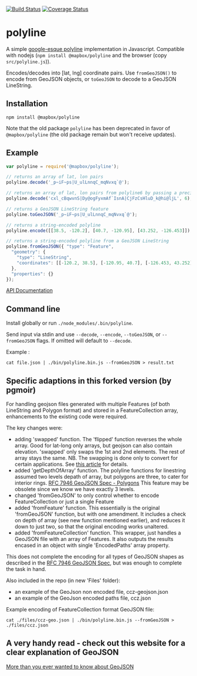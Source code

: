 [![Build Status](https://secure.travis-ci.org/mapbox/polyline.png?branch=master)](http://travis-ci.org/mapbox/polyline) [![Coverage Status](https://coveralls.io/repos/mapbox/polyline/badge.svg)](https://coveralls.io/r/mapbox/polyline)

# polyline

A simple [google-esque polyline](https://developers.google.com/maps/documentation/utilities/polylinealgorithm)
implementation in Javascript. Compatible with nodejs (`npm install @mapbox/polyline` and the browser (copy `src/polyline.js`)).

Encodes/decodes into [lat, lng] coordinate pairs. Use `fromGeoJSON()` to encode from GeoJSON objects, or `toGeoJSON` to
decode to a GeoJSON LineString.

## Installation

    npm install @mapbox/polyline
    
Note that the old package `polyline` has been deprecated in favor of `@mapbox/polyline` (the old package remain but won't receive updates).

## Example

```js
var polyline = require('@mapbox/polyline');

// returns an array of lat, lon pairs
polyline.decode('_p~iF~ps|U_ulLnnqC_mqNvxq`@');

// returns an array of lat, lon pairs from polyline6 by passing a precision parameter
polyline.decode('cxl_cBqwvnS|Dy@ogFyxmAf`IsnA|CjFzCsHluD_k@hi@ljL', 6);

// returns a GeoJSON LineString feature
polyline.toGeoJSON('_p~iF~ps|U_ulLnnqC_mqNvxq`@');

// returns a string-encoded polyline
polyline.encode([[38.5, -120.2], [40.7, -120.95], [43.252, -126.453]]);

// returns a string-encoded polyline from a GeoJSON LineString
polyline.fromGeoJSON({ "type": "Feature",
  "geometry": {
    "type": "LineString",
    "coordinates": [[-120.2, 38.5], [-120.95, 40.7], [-126.453, 43.252]]
  },
  "properties": {}
});

```

[API Documentation](https://github.com/mapbox/polyline/blob/master/API.md)

## Command line

Install globally or run `./node_modules/.bin/polyline`.

Send input via stdin and use `--decode`, `--encode`, `--toGeoJSON`, or `--fromGeoJSON` flags. If omitted will default to `--decode`.

Example :

```
cat file.json | ./bin/polyline.bin.js --fromGeoJSON > result.txt
```

## Specific adaptions in this forked version (by pgmoir)

For handling geojson files generated with multiple Features (of both LineString and Polygon format) and stored in a FeatureCollection array, enhancements to the existing code were required.

The key changes were:

- adding 'swapped' function. The 'flipped' function reverses the whole array. Good for lat-long only arrays, but geojson can also contain elevation. 'swapped' only swaps the 1st and 2nd elements. The rest of array stays the same. NB. The swapping is done only to convert for certain applications. See [this article](https://macwright.org/2015/03/23/geojson-second-bite.html#coordinate) for details.
- added 'getDepthOfArray' function. The polyline functions for linestring assumed two levels depath of array, but polygons are three, to cater for interior rings. [RFC 7946 GeoJSON Spec - Polygons](https://tools.ietf.org/html/rfc7946#section-3.1.6) This feature may be obsolete since we know we have exactly 3 levels.
- changed 'fromGeoJSON' to only control whether to encode FeatureCollection or just a single Feature
- added 'fromFeature' function. This essentially is the original 'fromGeoJSON' function, but with one amendment. It includes a check on depth of array (see new function mentioned earlier), and reduces it down to just two, so that the original encoding works unaltered.
- added 'fromFeatureCollection' function. This wrapper, just handles a GeoJSON file with an array of Features. It also outputs the results encased in an object with single 'EncodedPaths' array property.

This does not complete the encoding for all types of GeoJSON shapes as described in the [RFC 7946 GeoJSON Spec](https://tools.ietf.org/html/rfc7946), but was enough to complete the task in hand.

Also included in the repo (in new 'Files' folder):

- an example of the GeoJson non encoded file, ccz-geojson.json
- an example of the GeoJson encoded paths file, ccz.json

Example encoding of FeatureCollection format GeoJSON file:

```
cat ./files/ccz-geo.json | ./bin/polyline.bin.js --fromGeoJSON > ./files/ccz.json
```

## A very handy read - check out this website for a clear explanation of GeoJSON

[More than you ever wanted to know about GeoJSON](https://macwright.org/2015/03/23/geojson-second-bite.html#coordinate)
